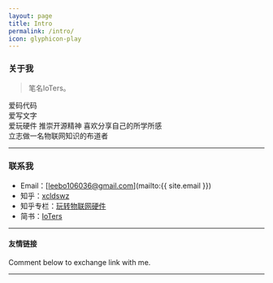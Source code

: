 ```yaml
---
layout: page
title: Intro
permalink: /intro/
icon: glyphicon-play
---
```


### 关于我

> 笔名IoTers。  
  
   爱码代码   
   爱写文字      
   爱玩硬件
     推崇开源精神
     喜欢分享自己的所学所感  
     立志做一名物联网知识的布道者
  

   

---

### 联系我

* Email：[leebo106036@gmail.com](mailto:{{ site.email }})
* 知乎：[xcldswz](https://www.zhihu.com/people/xcldswz)
* 知乎专栏：[玩转物联网硬件](https://zhuanlan.zhihu.com/ioters)
* 简书：[IoTers](http://www.jianshu.com/users/e67611a6379b/)


---

#### 友情链接


Comment below to exchange link with me.  

---
